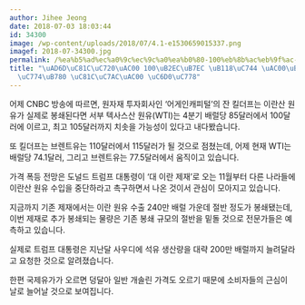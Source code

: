 ```yaml
---
author: Jihee Jeong
date: 2018-07-03 18:03:44
id: 34300
image: /wp-content/uploads/2018/07/4.1-e1530659015337.png
imagef: 2018-07-34300.jpg
permalink: /%ea%b5%ad%ec%a0%9c%ec%9c%a0%ea%b0%80-100%eb%8b%ac%eb%9f%ac-%eb%84%98%ec%9d%84-%ea%b0%80%eb%8a%a5%ec%84%b1%ec%9d%b4%eb%9e%80-%ec%a0%9c%ec%9e%ac%ea%b0%80-%ec%9b%90%ec%9d%b8/
title: "\uAD6D\uC81C\uC720\uAC00 100\uB2EC\uB7EC \uB118\uC744 \uAC00\uB2A5\uC131\u2026\
  \uC774\uB780 \uC81C\uC7AC\uAC00 \uC6D0\uC778"
---
```


어제 CNBC 방송에 따르면, 원자재 투자회사인 ‘어게인캐피털’의 잔 킬더프는 이란산 원유가 실제로 봉쇄된다면 서부 텍사스산 원유(WTI)는 4분기 배럴당 85달러에서 100달러에 이르고, 최고 105달러까지 치솟을 가능성이 있다고 내다봤습니다.

또 킬더프는 브렌트유는 110달러에서 115달러가 될 것으로 점쳤는데, 어제 현재 WTI는 배럴당 74.1달러, 그리고 브렌트유는 77.5달러에서 움직이고 있습니다.

가격 폭등 전망은 도널드 트럼프 대통령이 ‘대 이란 제재’로 오는 11월부터 다른 나라들에 이란산 원유 수입을 중단하라고 촉구하면서 나온 것이서 관심이 모아지고 있습니다.

지금까지 기존 제재에서는 이란 원유 수출 240만 배럴 가운데 절반 정도가 봉쇄됐는데, 이번 제재로 추가 봉쇄되는 물량은 기존 봉쇄 규모의 절반을 밑돌 것으로 전문가들은 예측하고 있습니다.

실제로 트럼프 대통령은 지난달 사우디에 석유 생산량을 대략 200만 배럴까지 늘려달라고 요청한 것으로 알려졌습니다.

한편 국제유가가 오르면 덩달아 일반 개솔린 가격도 오르기 때문에 소비자들의 근심이 날로 늘어날 것으로 보여집니다.